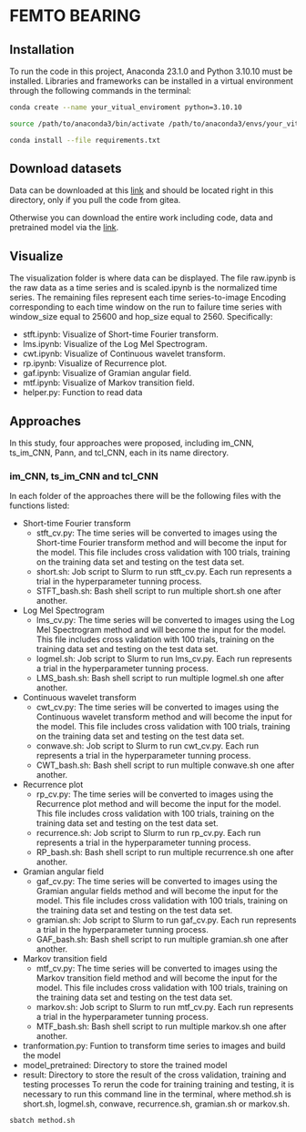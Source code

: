 # FEMTO BEARING
## Installation
To run the code in this project, Anaconda 23.1.0 and Python 3.10.10 must be installed. Libraries and frameworks can be installed in a virtual environment through the following commands in the terminal:
```bash
conda create --name your_vitual_enviroment python=3.10.10
```
```bash
source /path/to/anaconda3/bin/activate /path/to/anaconda3/envs/your_vitual_enviroment
```
```bash
conda install --file requirements.txt
```
## Download datasets
Data can be downloaded at this [link](https://seafile.cloud.uni-hannover.de/d/18bc6da305bd46fca62e/) and should be located right in this directory, only if you pull the code from gitea.

Otherwise you can download the entire work including code, data and pretrained model via the [link](https://seafile.cloud.uni-hannover.de/d/2d9dec930be54e4b9ba5/).
## Visualize
The visualization folder is where data can be displayed. The file raw.ipynb is the raw data as a time series and is scaled.ipynb is the normalized time series. The remaining files represent each time series-to-image Encoding corresponding to each time window on the run to failure time series with window_size equal to 25600 and hop_size equal to 2560. Specifically:
- stft.ipynb: Visualize of Short-time Fourier transform.
- lms.ipynb: Visualize of the Log Mel Spectrogram.
- cwt.ipynb: Visualize of Continuous wavelet transform.
- rp.ipynb: Visualize of Recurrence plot.
- gaf.ipynb: Visualize of Gramian angular field.
- mtf.ipynb: Visualize of Markov transition field.
- helper.py: Function to read data
## Approaches
In this study, four approaches were proposed, including im_CNN, ts_im_CNN, Pann, and tcl_CNN, each in its name directory.
### im_CNN, ts_im_CNN and tcl_CNN
In each folder of the approaches there will be the following files with the functions listed:
- Short-time Fourier transform
    - stft_cv.py: The time series will be converted to images using the Short-time Fourier transform method and will become the input for the model. This file includes cross validation with 100 trials, training on the training data set and testing on the test data set.
    - short.sh: Job script to Slurm to run stft_cv.py. Each run represents a trial in the hyperparameter tunning process.
    - STFT_bash.sh: Bash shell script to run multiple short.sh one after another. 
- Log Mel Spectrogram
    - lms_cv.py: The time series will be converted to images using the Log Mel Spectrogram method and will become the input for the model. This file includes cross validation with 100 trials, training on the training data set and testing on the test data set.
    - logmel.sh: Job script to Slurm to run lms_cv.py. Each run represents a trial in the hyperparameter tunning process.
    - LMS_bash.sh: Bash shell script to run multiple logmel.sh one after another. 
- Continuous wavelet transform
    - cwt_cv.py: The time series will be converted to images using the Continuous wavelet transform method and will become the input for the model. This file includes cross validation with 100 trials, training on the training data set and testing on the test data set.
    - conwave.sh: Job script to Slurm to run cwt_cv.py. Each run represents a trial in the hyperparameter tunning process.
    - CWT_bash.sh: Bash shell script to run multiple conwave.sh one after another. 
- Recurrence plot
    - rp_cv.py: The time series will be converted to images using the Recurrence plot method and will become the input for the model. This file includes cross validation with 100 trials, training on the training data set and testing on the test data set.
    - recurrence.sh: Job script to Slurm to run rp_cv.py. Each run represents a trial in the hyperparameter tunning process.
    - RP_bash.sh: Bash shell script to run multiple recurrence.sh one after another. 
- Gramian angular field
    - gaf_cv.py: The time series will be converted to images using the Gramian angular fields method and will become the input for the model. This file includes cross validation with 100 trials, training on the training data set and testing on the test data set.
    - gramian.sh: Job script to Slurm to run gaf_cv.py. Each run represents a trial in the hyperparameter tunning process.
    - GAF_bash.sh: Bash shell script to run multiple gramian.sh one after another. 
- Markov transition field
    - mtf_cv.py: The time series will be converted to images using the Markov transition field method and will become the input for the model. This file includes cross validation with 100 trials, training on the training data set and testing on the test data set.
    - markov.sh: Job script to Slurm to run mtf_cv.py. Each run represents a trial in the hyperparameter tunning process.
    - MTF_bash.sh: Bash shell script to run multiple markov.sh one after another. 
- tranformation.py: Funtion to transform time series to images and build the model
- model_pretrained: Directory to store the trained model
- result: Directory to store the result of the cross validation, training and testing processes
To rerun the code for training training and testing, it is necessary to run this command line in the terminal, where method.sh is short.sh, logmel.sh, conwave, recurrence.sh, gramian.sh or markov.sh.
```bash
sbatch method.sh 
```